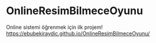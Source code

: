 # OnlineResimBilmeceOyunu
Online sistemi öğrenmek için ilk projem!
https://ebubekiraydic.github.io/OnlineResimBilmeceOyunu/
